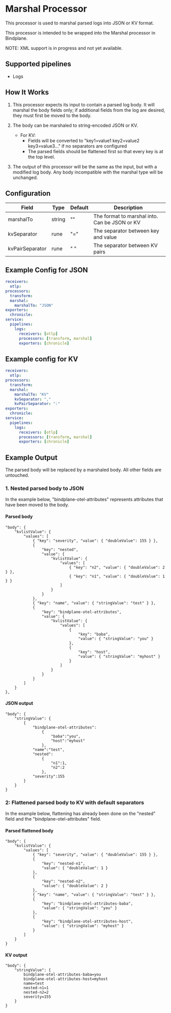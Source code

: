 # Marshal Processor

This processor is used to marshal parsed logs into JSON or KV format.

This processor is intended to be wrapped into the Marshal processor in Bindplane.

NOTE: XML support is in progress and not yet available.

## Supported pipelines

- Logs

## How It Works

1. This processor expects its input to contain a parsed log body. It will marshal the body fields only; if additional fields from the log are desired, they must first be moved to the body.

2. The body can be marshaled to string-encoded JSON or KV.

   - For KV:
     - Fields will be converted to "key1=value1 key2=value2 key3=value3..." if no separators are configured
     - The parsed fields should be flattened first so that every key is at the top level.

3. The output of this processor will be the same as the input, but with a modified log body. Any body incompatible with the marshal type will be unchanged.

## Configuration

| Field           | Type   | Default | Description                                   |
| --------------- | ------ | ------- | --------------------------------------------- |
| marshalTo       | string | ""      | The format to marshal into. Can be JSON or KV |
| kvSeparator     | rune   | "="     | The separator between key and value           |
| kvPairSeparator | rune   | " "     | The separator between KV pairs                |

## Example Config for JSON

```yaml
receivers:
  otlp:
processors:
  transform:
  marshal:
    marshalTo: "JSON"
exporters:
  chronicle:
service:
  pipelines:
    logs:
      receivers: [otlp]
      processors: [transform, marshal]
      exporters: [chronicle]
```

## Example config for KV

```yaml
receivers:
  otlp:
processors:
  transform:
  marshal:
    marshalTo: "KV"
    kvSeparator: ","
    kvPairSeparator: ":"
exporters:
  chronicle:
service:
  pipelines:
    logs:
      receivers: [otlp]
      processors: [transform, marshal]
      exporters: [chronicle]
```

## Example Output

The parsed body will be replaced by a marshaled body. All other fields are untouched.

### 1. Nested parsed body to JSON

In the example below, "bindplane-otel-attributes" represents attributes that have been moved to the body.

#### Parsed body

```
"body": {
    "kvlistValue": {
        "values": [
            { "key": "severity", "value": { "doubleValue": 155 } },
            {
                "key": "nested",
                "value": {
                    "kvlistValue": {
                        "values": [
                            { "key": "n2", "value": { "doubleValue": 2 } },
                            { "key": "n1", "value": { "doubleValue": 1 } }
                        ]
                    }
                }
            },
            { "key": "name", "value": { "stringValue": "test" } },
            {
                "key": "bindplane-otel-attributes",
                "value": {
                    "kvlistValue": {
                        "values": [
                            {
                                "key": "baba",
                                "value": { "stringValue": "you" }
                            },
                            {
                                "key": "host",
                                "value": { "stringValue": "myhost" }
                            }
                        ]
                    }
                }
            }
        ]
    }
},

```

#### JSON output

```
"body": {
    "stringValue": {
        {
            "bindplane-otel-attributes":
                {
                    "baba":"you",
                    "host":"myhost"
                },
            "name":"test",
            "nested":
                {
                    "n1":1,
                    "n2":2
                },
            "severity":155
        }
    }
}
```

### 2: Flattened parsed body to KV with default separators

In the example below, flattening has already been done on the "nested" field and the "bindplane-otel-attributes" field.

#### Parsed flattened body

```
"body": {
    "kvlistValue": {
        "values": [
            { "key": "severity", "value": { "doubleValue": 155 } },
            {
                "key": "nested-n1",
                "value": { "doubleValue": 1 }
            },
            {
                "key": "nested-n2",
                "value": { "doubleValue": 2 }
            },
            { "key": "name", "value": { "stringValue": "test" } },
            {
                "key": "bindplane-otel-attributes-baba",
                "value": { "stringValue": "you" }
            },
            {
                "key": "bindplane-otel-attributes-host",
                "value": { "stringValue": "myhost" }
            }
        ]
    }
}
```

#### KV output

```
"body": {
    "stringValue": {
        bindplane-otel-attributes-baba=you
        bindplane-otel-attributes-host=myhost
        name=test
        nested-n1=1
        nested-n2=2
        severity=155
    }
}
```
